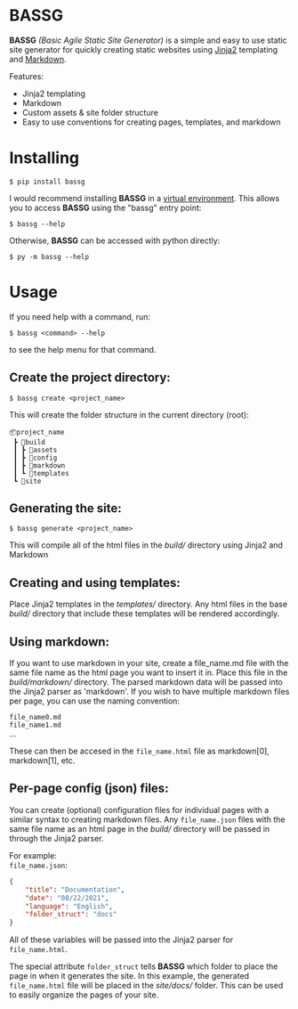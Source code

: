 # BASSG  

 **BASSG** *(Basic Agile Static Site Generator)* is a simple and easy to use static site generator for quickly creating static websites using [Jinja2](https://jinja.palletsprojects.com/en/3.0.x/) templating and [Markdown](https://www.markdownguide.org/getting-started/).

 Features:
 - Jinja2 templating
 - Markdown
 - Custom assets & site folder structure
 - Easy to use conventions for creating pages, templates, and markdown

# Installing  

```text
$ pip install bassg
```
I would recommend installing **BASSG** in a [virtual environment](https://docs.python.org/3/library/venv.html). This allows you to access **BASSG** using the "bassg" entry point:
```text
$ bassg --help
```
Otherwise, **BASSG** can be accessed with python directly:
```text
$ py -m bassg --help
```

# Usage

If you need help with a command, run:
```text
$ bassg <command> --help
```
to see the help menu for that command.

## Create the project directory:

```text
$ bassg create <project_name>
```
This will create the folder structure in the current directory (root):  
```
📦project_name
 ┣ 📂build
 ┃ ┣ 📂assets
 ┃ ┣ 📂config
 ┃ ┣ 📂markdown
 ┃ ┗ 📂templates
 ┗ 📂site
```

## Generating the site:

```text
$ bassg generate <project_name>
```
This will compile all of the html files in the *build/* directory using Jinja2 and Markdown

## Creating and using templates:

Place Jinja2 templates in the *templates/* directory. Any html files in the base *build/* directory that include these templates will be rendered accordingly.

## Using markdown:

If you want to use markdown in your site, create a file_name.md file with the same file name as the html page you want to insert it in. Place this file in the *build/markdown/* directory. The parsed markdown data will be passed into the Jinja2 parser as 'markdown'. If you wish to have multiple markdown files per page, you can use the naming convention:

`file_name0.md`  
`file_name1.md`  
...  

These can then be accesed in the `file_name.html` file as markdown[0], markdown[1], etc.

## Per-page config (json) files:

You can create (optional) configuration files for individual pages with a similar syntax to creating markdown files. Any `file_name.json` files with the same file name as an html page in the *build/* directory will be passed in through the Jinja2 parser.

For example:  
`file_name.json`:
```json
{
    "title": "Documentation",
    "date": "08/22/2021",
    "language": "English",
    "folder_struct": "docs"
}
```
All of these variables will be passed into the Jinja2 parser for `file_name.html`.

The special attribute `folder_struct` tells **BASSG** which folder to place the page in when it generates the site. In this example, the generated `file_name.html` file will be placed in the *site/docs/* folder. This can be used to easily organize the pages of your site.